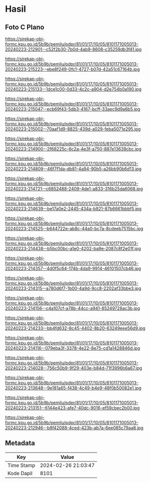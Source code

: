 # Hasil

## Foto C Plano

https://sirekap-obj-formc.kpu.go.id/5b9b/pemilu/pdpr/81/01/17/10/05/8101171005013-20240223-212901--c52f2b30-7b0d-4ab9-8608-c35259db3f41.jpg

https://sirekap-obj-formc.kpu.go.id/5b9b/pemilu/pdpr/81/01/17/10/05/8101171005013-20240223-215223--ebe8f249-0fc1-4727-b07d-42a51c67164b.jpg

https://sirekap-obj-formc.kpu.go.id/5b9b/pemilu/pdpr/81/01/17/10/05/8101171005013-20240223-215133--1dce1c00-0d33-4c2c-a904-d2e754b0a190.jpg

https://sirekap-obj-formc.kpu.go.id/5b9b/pemilu/pdpr/81/01/17/10/05/8101171005013-20240223-215047--ecb69f43-5db3-4167-bcff-33aec9d9a6b5.jpg

https://sirekap-obj-formc.kpu.go.id/5b9b/pemilu/pdpr/81/01/17/10/05/8101171005013-20240223-215002--70aaf1d9-8825-439d-a029-feba5071e295.jpg

https://sirekap-obj-formc.kpu.go.id/5b9b/pemilu/pdpr/81/01/17/10/05/8101171005013-20240223-214900--2f68225c-6c2a-4e3f-a750-887e13639cbc.jpg

https://sirekap-obj-formc.kpu.go.id/5b9b/pemilu/pdpr/81/01/17/10/05/8101171005013-20240223-214809--46f7f1da-db81-4a94-90b5-a26bb90b6d13.jpg

https://sirekap-obj-formc.kpu.go.id/5b9b/pemilu/pdpr/81/01/17/10/05/8101171005013-20240223-214721--c6852488-2409-4de1-a833-316b25da6068.jpg

https://sirekap-obj-formc.kpu.go.id/5b9b/pemilu/pdpr/81/01/17/10/05/8101171005013-20240223-214639--be17a0e2-2445-434a-b921-87b6661bbbf5.jpg

https://sirekap-obj-formc.kpu.go.id/5b9b/pemilu/pdpr/81/01/17/10/05/8101171005013-20240223-214525--b644722e-ab8c-44a0-bc7a-8cdeeb7515bc.jpg

https://sirekap-obj-formc.kpu.go.id/5b9b/pemilu/pdpr/81/01/17/10/05/8101171005013-20240223-214438--b5bc00bc-a1e0-4202-ba9e-2087c8f2e01f.jpg

https://sirekap-obj-formc.kpu.go.id/5b9b/pemilu/pdpr/81/01/17/10/05/8101171005013-20240223-214357--4d0f5c64-174b-4da9-9914-46101507cb46.jpg

https://sirekap-obj-formc.kpu.go.id/5b9b/pemilu/pdpr/81/01/17/10/05/8101171005013-20240223-214315--a780d6f7-1b00-4a9d-9cc8-2202af33bbe3.jpg

https://sirekap-obj-formc.kpu.go.id/5b9b/pemilu/pdpr/81/01/17/10/05/8101171005013-20240223-214156--c4a107cf-a78b-44cc-a941-85249728ac3b.jpg

https://sirekap-obj-formc.kpu.go.id/5b9b/pemilu/pdpr/81/01/17/10/05/8101171005013-20240223-214233--bb4fd632-8c45-4402-8b20-63249eee56d9.jpg

https://sirekap-obj-formc.kpu.go.id/5b9b/pemilu/pdpr/81/01/17/10/05/8101171005013-20240223-214116--079eba3f-3378-4e22-8e75-cd1a1428846d.jpg

https://sirekap-obj-formc.kpu.go.id/5b9b/pemilu/pdpr/81/01/17/10/05/8101171005013-20240223-214028--756c50b9-9f29-403e-b84d-71f3996b6a67.jpg

https://sirekap-obj-formc.kpu.go.id/5b9b/pemilu/pdpr/81/01/17/10/05/8101171005013-20240223-213648--9e181a65-f438-4c49-b4e9-48f0b50082e1.jpg

https://sirekap-obj-formc.kpu.go.id/5b9b/pemilu/pdpr/81/01/17/10/05/8101171005013-20240223-213151--6144e423-afe7-40dc-9016-ef59cbec2b00.jpg

https://sirekap-obj-formc.kpu.go.id/5b9b/pemilu/pdpr/81/01/17/10/05/8101171005013-20240223-212946--b8f42088-4ced-423b-ab7a-6ee085c79aa8.jpg


## Metadata

| Key        | Value               |
| ---------- | ------------------- |
| Time Stamp | 2024-02-26 21:03:47 |
| Kode Dapil | 8101                |



